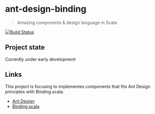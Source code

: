 # ant-design-binding
> Amazing components &amp; design language in Scala

[![Build Status](https://travis-ci.org/ant-design-bindings/ant-design-binding.svg?branch=master)](https://travis-ci.org/ant-design-bindings/ant-design-binding)

## Project state
Currently under early development

## Links
This project is focusing to implementes components that fits Ant Design principles with Binding.scala.

* [Ant Design](https://ant.design/)
* [Binding.scala](https://github.com/ThoughtWorksInc/Binding.scala)
